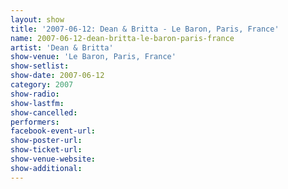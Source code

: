 ```yaml
---
layout: show
title: '2007-06-12: Dean & Britta - Le Baron, Paris, France'
name: 2007-06-12-dean-britta-le-baron-paris-france
artist: 'Dean & Britta'
show-venue: 'Le Baron, Paris, France'
show-setlist: 
show-date: 2007-06-12
category: 2007
show-radio: 
show-lastfm: 
show-cancelled: 
performers: 
facebook-event-url: 
show-poster-url: 
show-ticket-url: 
show-venue-website: 
show-additional: 
---
```


